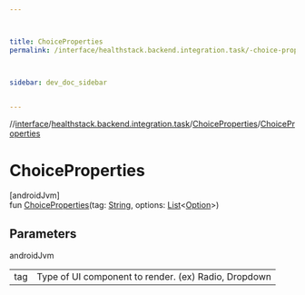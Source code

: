 ```yaml
---



title: ChoiceProperties
permalink: /interface/healthstack.backend.integration.task/-choice-properties/-choice-properties.html



sidebar: dev_doc_sidebar


---
```




//[interface](/bi_interface.html)/[healthstack.backend.integration.task](../index.html)/[ChoiceProperties](index.html)/[ChoiceProperties](-choice-properties.html)



# ChoiceProperties



[androidJvm]\
fun [ChoiceProperties](-choice-properties.html)(tag: [String](https://kotlinlang.org/api/latest/jvm/stdlib/kotlin/-string/index.html), options: [List](https://kotlinlang.org/api/latest/jvm/stdlib/kotlin.collections/-list/index.html)&lt;[Option](../-option/index.html)&gt;)



## Parameters


androidJvm

| | |
|---|---|
| tag | Type of UI component to render. (ex) Radio, Dropdown |






